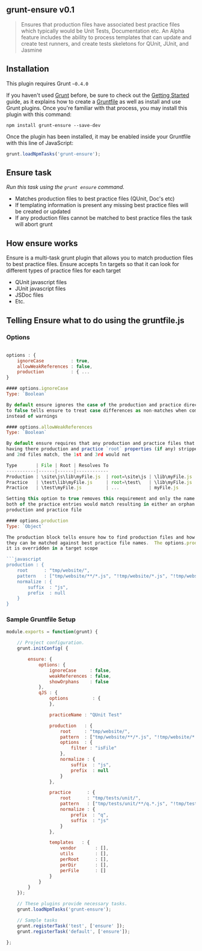 ## grunt-ensure v0.1

>Ensures that production files have associated best practice files which typically would be Unit Tests, Documentation etc.
An Alpha feature includes the ability to process templates that can update and create test runners, and create tests skeletons
for QUnit, JUnit, and Jasmine

## Installation
This plugin requires Grunt `~0.4.0`

If you haven't used [Grunt](http://gruntjs.com/) before, be sure to check out the [Getting Started](http://gruntjs.com/getting-started)
guide, as it explains how to create a [Gruntfile](http://gruntjs.com/sample-gruntfile) as well as install and use Grunt plugins.
Once you're familiar with that process, you may install this plugin with this command:

```shell
npm install grunt-ensure --save-dev
```

Once the plugin has been installed, it may be enabled inside your Gruntfile with this line of JavaScript:

```js
grunt.loadNpmTasks('grunt-ensure');
```

## Ensure task
_Run this task using the `grunt ensure` command._

- Matches production files to best practice files (QUnit, Doc's etc)
- If templating information is present any missing best practice files will be created or updated
- If any production files cannot be matched to best practice files the task will abort grunt

## How ensure works
Ensure is a multi-task grunt plugin that allows you to match production files to best practice files. Ensure accepts 1:n
targets so that it can look for different types of practice files for each target

- QUnit javascript files
- JUnit javascript files
- JSDoc files
- Etc.

## Telling Ensure what to do using the gruntfile.js

### Options

```javascript

options : {
    ignoreCase          : true,
    allowWeakReferences : false,
    production          : { ...
}

#### options.ignoreCase
Type: `Boolean`

By default ensure ignores the case of the production and practice directory and file names to match. Setting this option
to false tells ensure to treat case differences as non-matches when comparing them, and treats any mis-matches as errors
instead of warnings

#### options.allowWeakReferences
Type: `Boolean`

By default ensure requires that any production and practice files that match also have duplicate directory structures after
having there production and practice `root` properties (if any) stripped from there full path names, for instance the 1st
and 2nd files match, the 1st and 3rd would not

Type       | File | Root | Resolves To
-----------|------|------|------------
Production | \site\js\lib\myFile.js  | root=\site\js | \lib\myFile.js
Practice   | \test\lib\myFile.js     | root=\test\   | \lib\myFile.js
Practice   | \test\myFile.js         | ...           | myFile.js

Setting this option to true removes this requirement and only the name is matched, in the above example that means that
both of the practice entries would match resulting in either an orphan practice or an incorrect match between the correct
production and practice file

#### options.production
Type: `Object`

The production block tells ensure how to find production files and how to normalize the directory and file names so that
they can be matched against best practice file names.  The options.production block is shared among all targets unless
it is overridden in a target scope

```javascript
production : {
    root      : "tmp/website/",
    pattern   : ["tmp/website/**/*.js", "!tmp/website/*.js", "!tmp/website/vendor/**"],
    normalize : {
        suffix  : "js",
        prefix  : null
    }
}

```

### Sample Gruntfile Setup

```javascript
module.exports = function(grunt) {

    // Project configuration.
    grunt.initConfig( {

        ensure: {
            options: {
                ignoreCase     : false,
                weakReferences : false,
                showOrphans    : false
            },
            qJS : {
                options         : {
                },

                practiceName : "QUnit Test"

                production   : {
                    root     : "tmp/website/",
                    pattern  : ["tmp/website/**/*.js", "!tmp/website/*.js", "!tmp/website/vendor/**"],
                    options  : {
                        filter : "isFile"
                    },
                    normalize : {
                        suffix  : "js",
                        prefix  : null
                    }
                },

                practice      : {
                    root      : "tmp/tests/unit/",
                    pattern   : ["tmp/tests/unit/**/q.*.js", "!tmp/tests/unit/*.js"],
                    normalize : {
                        prefix  : "q",
                        suffix  : "js"
                    }
                },

                templates   : {
                    vendor       : [],
                    utils        : [],
                    perRoot      : [],
                    perDir       : [],
                    perFile      : []
                }
            }
        }
    });

    // These plugins provide necessary tasks.
    grunt.loadNpmTasks('grunt-ensure');

    // Sample tasks
    grunt.registerTask('test', ['ensure' ]);
    grunt.registerTask('default', ['ensure']);

};
```